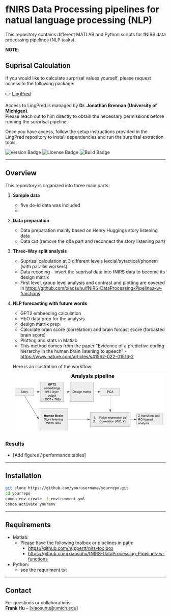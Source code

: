 # fNIRS Data Processing pipelines for natual language processing (NLP)

This repository contains different MATLAB and Python scripts for fNIRS data processing pipelines (NLP tasks). 

**NOTE**:
## Suprisal Calculation

If you would like to calculate surprisal values yourself, please request access to the following package:

👉 [LingPred](https://github.com/cnllab/lingpred)

Access to LingPred is managed by **Dr. Jonathan Brennan (University of Michigan)**.  
Please reach out to him directly to obtain the necessary permissions before running the surprisal pipeline.  

Once you have access, follow the setup instructions provided in the LingPred repository to install dependencies and run the surprisal extraction tools.

<p align="left">
  <img src="https://img.shields.io/badge/version-0.1-blue" alt="Version Badge">
  <img src="https://img.shields.io/badge/license-MIT-green" alt="License Badge">
  <img src="https://img.shields.io/badge/build-building_inprogress-yellow" alt="Build Badge">
</p>

---

## Overview
This repository is organized into three main parts:
1. **Sample data**
   - five de-id data was included
   - 
2. **Data preparation**
   - Data preparation mainly based on Henry Huggings story listening data
   - Data cut (remove the q&a part and reconnect the story listening part)

3. **Three-Way split analysis**  
   - Suprisal calculation at 3 different levels lexcial/sytactical/phonem (with parallel workers)  
   - Data recoding - insert the suprisal data into fNIRS data to become its design matrix
   - First level, group level analysis and contrast and plotting are covered in https://github.com/xiaosuhu/fNIRS-DataProcessing-Pipelines-w-functions

4. **NLP forecasting with future words**  
   - GPT2 embeeding calculation  
   - HbO data prep for the analysis
   - design matrix prep
   - Calculate brain score (correlation) and brain forcast score (forcasted brain score)
   - Plotting and stats in Matlab
   - This method comes from the paper "Evidence of a predictive coding hierarchy in the human brain listening to speech" - https://www.nature.com/articles/s41562-022-01516-2

   Here is an illustration of the workflow:

   ![Workflow Diagram](Forcasting_pipeline.png)

### Results
- [Add figures / performance tables]

---

## Installation
```bash
git clone https://github.com/yourusername/yourrepo.git
cd yourrepo
conda env create -f environment.yml
conda activate yourenv
```

---

## Requirements
- Matlab:
  - Please have the following toolbox or pipelines in path:
    - https://github.com/huppertt/nirs-toolbox
    - https://github.com/xiaosuhu/fNIRS-DataProcessing-Pipelines-w-functions
- Python:
  - see the requriment.txt

---

## Contact
For questions or collaborations:  
**Frank Hu** – [xiaosuhu@umich.edu]  
